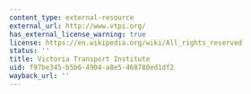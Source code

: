 ```yaml
---
content_type: external-resource
external_url: http://www.vtpi.org/
has_external_license_warning: true
license: https://en.wikipedia.org/wiki/All_rights_reserved
status: ''
title: Victoria Transport Institute
uid: f97be345-b5b6-4904-a8e5-468780ed1df2
wayback_url: ''
---
```

